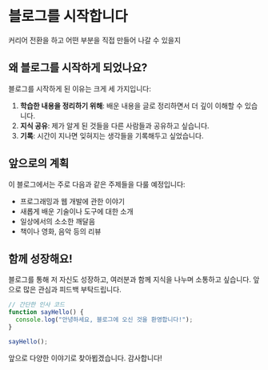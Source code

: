 # 블로그를 시작합니다

커리어 전환을 하고 어떤 부분을 직접 만들어 나갈 수 있을지 

## 왜 블로그를 시작하게 되었나요?

블로그를 시작하게 된 이유는 크게 세 가지입니다:

1. **학습한 내용을 정리하기 위해**: 배운 내용을 글로 정리하면서 더 깊이 이해할 수 있습니다.
2. **지식 공유**: 제가 알게 된 것들을 다른 사람들과 공유하고 싶습니다.
3. **기록**: 시간이 지나면 잊혀지는 생각들을 기록해두고 싶었습니다.

## 앞으로의 계획

이 블로그에서는 주로 다음과 같은 주제들을 다룰 예정입니다:

- 프로그래밍과 웹 개발에 관한 이야기
- 새롭게 배운 기술이나 도구에 대한 소개
- 일상에서의 소소한 깨달음
- 책이나 영화, 음악 등의 리뷰

## 함께 성장해요!

블로그를 통해 저 자신도 성장하고, 여러분과 함께 지식을 나누며 소통하고 싶습니다. 
앞으로 많은 관심과 피드백 부탁드립니다.

```javascript
// 간단한 인사 코드
function sayHello() {
  console.log("안녕하세요, 블로그에 오신 것을 환영합니다!");
}

sayHello();
```

앞으로 다양한 이야기로 찾아뵙겠습니다. 감사합니다! 